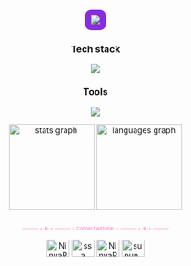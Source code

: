 <h1 align="center">
<div style="background-color:#8A2BE2; display:inline-block; padding:10px; border-radius:10px;">
  <img src="https://readme-typing-svg.herokuapp.com/?font=Playfair+Display&size=35&center=true&vCenter=true&width=600&height=130&duration=6000&color=ffffff&lines=Hi+There!+💖;+I'm+Ninya+Paraiso;✨+Web+Developer+✨;How+may+I+help+you?" />
</div>



</h1>
<h3 align="center" color="red"> Tech stack </h3>
<p align="center">
  <a href="https://skillicons.dev">
    <img src="https://skillicons.dev/icons?i=java,python,css,html,ts,js,react,nextjs,vuejs,bootstrap,tailwind,flutter" />
  </a>
</p>
<h3 align="center">Tools</h3>
<p align="center">
  <a href="https://skillicons.dev">
    <img src="https://skillicons.dev/icons?i=git,github,figma,vscode" />
  </a>
</p>



<div align=center>
  <img src="https://github-readme-stats.vercel.app/api?username=ms-crexa&hide_title=false&hide_rank=false&show_icons=true&include_all_commits=true&count_private=true&disable_animations=false&theme=dracula&locale=en&hide_border=false" height="150" alt="stats graph"  />
  <img src="https://github-readme-stats.vercel.app/api/top-langs?username=ms-crexa&locale=en&hide_title=false&layout=compact&card_width=320&langs_count=5&theme=dracula&hide_border=false" height="150" alt="languages graph"  />
  <br/>
</div>

<br>


<p align="center" style="font-size: 8px; color: #FF69B4;"> 
  ───── ⋆⋅☆⋅⋆ ───── ✨ Connect with me: ✨ ───── ⋆⋅☆⋅⋆ ───── 
</p>

<p align="center">
<a href="https://www.linkedin.com/in/niña-paraiso" target="blank"><img align="center" src="https://raw.githubusercontent.com/rahuldkjain/github-profile-readme-generator/master/src/images/icons/Social/linked-in-alt.svg" alt="NinyaParaiso" height="30" width="40" /></a>
<a href="https://www.behance.net/marjhealouparaiso" target="blank"><img align="center" src="https://raw.githubusercontent.com/rahuldkjain/github-profile-readme-generator/master/src/images/icons/Social/behance.svg" alt="ssa" height="30" width="40" /></a>
<a href="https://www.facebook.com/profile.php?id=100085171995770&mibextid=ZbWKw" target="blank"><img align="center" src="https://raw.githubusercontent.com/rahuldkjain/github-profile-readme-generator/master/src/images/icons/Social/facebook.svg" alt="NinyaParaiso" height="30" width="40" /></a>
<a href="https://www.instagram.com/marjoriegravent/" target="blank"><img align="center" src="https://raw.githubusercontent.com/rahuldkjain/github-profile-readme-generator/master/src/images/icons/Social/instagram.svg" alt="supun___lk" height="30" width="40" /></a>
</p>







